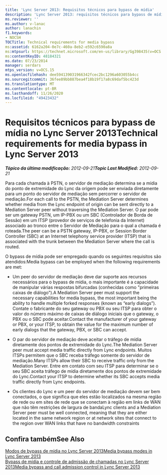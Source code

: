 ```yaml
---
title: 'Lync Server 2013: Requisitos técnicos para bypass de mídia'
description: 'Lync Server 2013: requisitos técnicos para bypass de mídia.'
ms.reviewer: ''
ms.author: v-lanac
author: lanachin
f1.keywords:
- NOCSH
TOCTitle: Technical requirements for media bypass
ms:assetid: 6162a204-0e7c-460a-8eb2-e592c6590a8a
ms:mtpsurl: https://technet.microsoft.com/en-us/library/Gg398435(v=OCS.15)
ms:contentKeyID: 48184321
ms.date: 07/23/2014
manager: serdars
mtps_version: v=OCS.15
ms.openlocfilehash: dee594139031966342fcec2bc1296a603055b4cc
ms.sourcegitcommit: 36fee89bb887bea4f18b19f17a8c69daf5bc423d
ms.translationtype: MT
ms.contentlocale: pt-BR
ms.lasthandoff: 11/26/2020
ms.locfileid: "49423432"
---
```

# <a name="technical-requirements-for-media-bypass-in-lync-server-2013"></a><span data-ttu-id="2c5f7-103">Requisitos técnicos para bypass de mídia no Lync Server 2013</span><span class="sxs-lookup"><span data-stu-id="2c5f7-103">Technical requirements for media bypass in Lync Server 2013</span></span>

<div data-xmlns="http://www.w3.org/1999/xhtml">

<div class="topic" data-xmlns="http://www.w3.org/1999/xhtml" data-msxsl="urn:schemas-microsoft-com:xslt" data-cs="https://msdn.microsoft.com/">

<div data-asp="https://msdn2.microsoft.com/asp">



</div>

<div id="mainSection">

<div id="mainBody"><span data-ttu-id="2c5f7-104">

<span> </span></span><span class="sxs-lookup"><span data-stu-id="2c5f7-104">

<span> </span></span></span>

<span data-ttu-id="2c5f7-105">_**Tópico da última modificação:** 2012-09-21_</span><span class="sxs-lookup"><span data-stu-id="2c5f7-105">_**Topic Last Modified:** 2012-09-21_</span></span>

<span data-ttu-id="2c5f7-106">Para cada chamada à PSTN, o servidor de mediação determina se a mídia do ponto de extremidade do Lync da origem pode ser enviada diretamente para um ponto do servidor de mediação sem percorrer o servidor de mediação.</span><span class="sxs-lookup"><span data-stu-id="2c5f7-106">For each call to the PSTN, the Mediation Server determines whether media from the Lync endpoint of origin can be sent directly to a Mediation Server peer without traversing the Mediation Server.</span></span> <span data-ttu-id="2c5f7-107">O par pode ser um gateway PSTN, um IP-PBX ou um SBC (Controlador de Borda de Sessão) em um ITSP (provedor de serviços de telefonia da Internet) associado ao tronco entre o Servidor de Mediação para o qual a chamada é roteada.</span><span class="sxs-lookup"><span data-stu-id="2c5f7-107">The peer can be a PSTN gateway, IP-PBX, or Session Border Controller (SBC) at an Internet telephony service provider (ITSP) that is associated with the trunk between the Mediation Server where the call is routed.</span></span>

<span data-ttu-id="2c5f7-108">O bypass de mídia pode ser empregado quando os seguintes requisitos são atendidos:</span><span class="sxs-lookup"><span data-stu-id="2c5f7-108">Media bypass can be employed when the following requirements are met:</span></span>

  - <span data-ttu-id="2c5f7-109">Um peer do servidor de mediação deve dar suporte aos recursos necessários para o bypass de mídia, o mais importante é a capacidade de manipular várias respostas bifurcadas (conhecidas como "primeiras caixas de diálogo").</span><span class="sxs-lookup"><span data-stu-id="2c5f7-109">A Mediation Server peer must support the necessary capabilities for media bypass, the most important being the ability to handle multiple forked responses (known as “early dialogs”).</span></span> <span data-ttu-id="2c5f7-110">Contate o fabricante do seu gateway ou PBX ou seu ITSP para obter o valor do número máximo de caixas de diálogo iniciais que o gateway, o PBX ou o SBC pode aceitar.</span><span class="sxs-lookup"><span data-stu-id="2c5f7-110">Contact the manufacturer of your gateway or PBX, or your ITSP, to obtain the value for the maximum number of early dialogs that the gateway, PBX, or SBC can accept.</span></span>

  - <span data-ttu-id="2c5f7-111">O par do servidor de mediação deve aceitar o tráfego de mídia diretamente dos pontos de extremidade do Lync.</span><span class="sxs-lookup"><span data-stu-id="2c5f7-111">The Mediation Server peer must accept media traffic directly from Lync endpoints.</span></span> <span data-ttu-id="2c5f7-112">Muitos ITSPs permitem que o SBC receba tráfego somente do servidor de mediação.</span><span class="sxs-lookup"><span data-stu-id="2c5f7-112">Many ITSPs allow their SBC to receive traffic only from the Mediation Server.</span></span> <span data-ttu-id="2c5f7-113">Entre em contato com seu ITSP para determinar se o seu SBC aceita tráfego de mídia diretamente dos pontos de extremidade do Lync.</span><span class="sxs-lookup"><span data-stu-id="2c5f7-113">Contact your ITSP to determine whether its SBC accepts media traffic directly from Lync endpoints.</span></span>

  - <span data-ttu-id="2c5f7-114">Os clientes do Lync e um peer do servidor de mediação devem ser bem conectados, o que significa que eles estão localizados na mesma região de rede ou em sites de rede que se conectam à região em links de WAN que não têm restrições de largura de banda</span><span class="sxs-lookup"><span data-stu-id="2c5f7-114">Lync clients and a Mediation Server peer must be well connected, meaning that they are either located in the same network region or at network sites that connect to the region over WAN links that have no bandwidth constraints</span></span>

<div>

## <a name="see-also"></a><span data-ttu-id="2c5f7-115">Confira também</span><span class="sxs-lookup"><span data-stu-id="2c5f7-115">See Also</span></span>


[<span data-ttu-id="2c5f7-116">Modos de bypass de mídia no Lync Server 2013</span><span class="sxs-lookup"><span data-stu-id="2c5f7-116">Media bypass modes in Lync Server 2013</span></span>](lync-server-2013-media-bypass-modes.md)  
[<span data-ttu-id="2c5f7-117">Bypass de mídia e controle de admissão de chamadas no Lync Server 2013</span><span class="sxs-lookup"><span data-stu-id="2c5f7-117">Media bypass and call admission control in Lync Server 2013</span></span>](lync-server-2013-media-bypass-and-call-admission-control.md)  
  

<span data-ttu-id="2c5f7-118"></div>

</div>

<span> </span>

</div>

</div>

</span><span class="sxs-lookup"><span data-stu-id="2c5f7-118"></div>

</div>

<span> </span>

</div>

</div>

</span></span></div>

